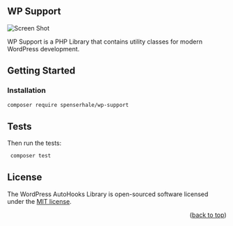 ## WP Support

![Screen Shot][product-screenshot]

WP Support is a PHP Library that contains utility classes for modern WordPress development.

<!-- GETTING STARTED -->

## Getting Started

### Installation

   ```sh
   composer require spenserhale/wp-support
   ```

## Tests

Then run the tests:
   ```sh
    composer test
   ```

## License
The WordPress AutoHooks Library is open-sourced software licensed under the [MIT license](https://opensource.org/licenses/MIT).

<p align="right">(<a href="#readme-top">back to top</a>)</p>

<!-- MARKDOWN LINKS & IMAGES -->
<!-- https://www.markdownguide.org/basic-syntax/#reference-style-links -->

[product-screenshot]: images/explainer.png
